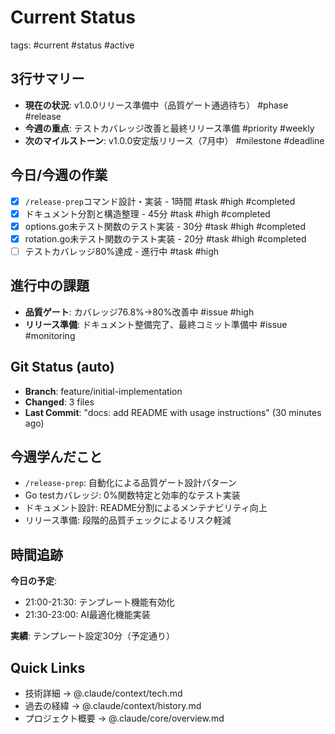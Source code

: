 # Current Status
tags: #current #status #active

## 3行サマリー
- **現在の状況**: v1.0.0リリース準備中（品質ゲート通過待ち） #phase #release
- **今週の重点**: テストカバレッジ改善と最終リリース準備 #priority #weekly
- **次のマイルストーン**: v1.0.0安定版リリース（7月中） #milestone #deadline

## 今日/今週の作業
- [x] `/release-prep`コマンド設計・実装 - 1時間 #task #high #completed
- [x] ドキュメント分割と構造整理 - 45分 #task #high #completed
- [x] options.go未テスト関数のテスト実装 - 30分 #task #high #completed
- [x] rotation.go未テスト関数のテスト実装 - 20分 #task #high #completed
- [ ] テストカバレッジ80%達成 - 進行中 #task #high

## 進行中の課題
- **品質ゲート**: カバレッジ76.8%→80%改善中 #issue #high
- **リリース準備**: ドキュメント整備完了、最終コミット準備中 #issue #monitoring

## Git Status (auto)
- **Branch**: feature/initial-implementation
- **Changed**: 3 files
- **Last Commit**: "docs: add README with usage instructions" (30 minutes ago)

## 今週学んだこと
- `/release-prep`: 自動化による品質ゲート設計パターン
- Go testカバレッジ: 0%関数特定と効率的なテスト実装
- ドキュメント設計: README分割によるメンテナビリティ向上
- リリース準備: 段階的品質チェックによるリスク軽減

## 時間追跡
**今日の予定**:
- 21:00-21:30: テンプレート機能有効化
- 21:30-23:00: AI最適化機能実装

**実績**: テンプレート設定30分（予定通り）

## Quick Links
- 技術詳細 → @.claude/context/tech.md
- 過去の経緯 → @.claude/context/history.md
- プロジェクト概要 → @.claude/core/overview.md